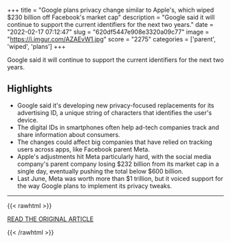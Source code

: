 +++
title = "Google plans privacy change similar to Apple's, which wiped $230 billion off Facebook's market cap"
description = "Google said it will continue to support the current identifiers for the next two years."
date = "2022-02-17 07:12:47"
slug = "620df5447e908e3320a09c77"
image = "https://i.imgur.com/AZAEvW1.jpg"
score = "2275"
categories = ['parent', 'wiped', 'plans']
+++

Google said it will continue to support the current identifiers for the next two years.

## Highlights

- Google said it's developing new privacy-focused replacements for its advertising ID, a unique string of characters that identifies the user's device.
- The digital IDs in smartphones often help ad-tech companies track and share information about consumers.
- The changes could affect big companies that have relied on tracking users across apps, like Facebook parent Meta.
- Apple's adjustments hit Meta particularly hard, with the social media company's parent company losing $232 billion from its market cap in a single day, eventually pushing the total below $600 billion.
- Last June, Meta was worth more than $1 trillion, but it voiced support for the way Google plans to implement its privacy tweaks.

---

{{< rawhtml >}}
  <p class="article-category">
    <a target="_blank" href="https://www.cnbc.com/2022/02/16/google-plans-android-privacy-change-similar-to-apples.html">READ THE ORIGINAL ARTICLE</a>
  </p>
{{< /rawhtml >}}
